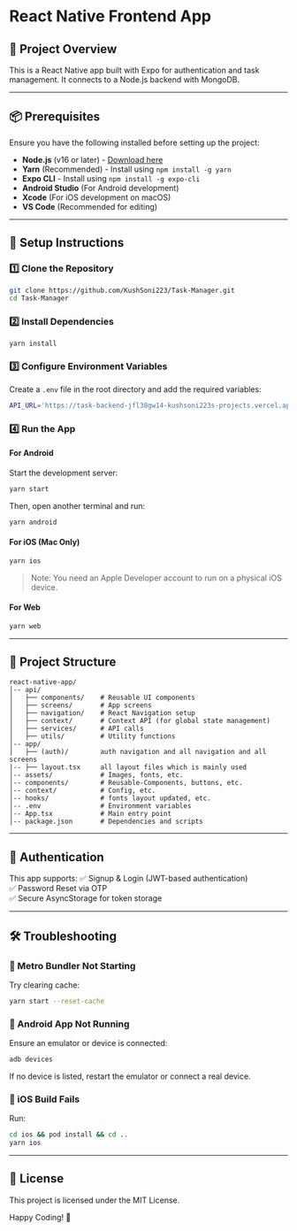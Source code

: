 # React Native Frontend App

## 📌 Project Overview

This is a React Native app built with Expo for authentication and task management. It connects to a Node.js backend with MongoDB.

---

## 📦 Prerequisites

Ensure you have the following installed before setting up the project:

- **Node.js** (v16 or later) - [Download here](https://nodejs.org/)
- **Yarn** (Recommended) - Install using `npm install -g yarn`
- **Expo CLI** - Install using `npm install -g expo-cli`
- **Android Studio** (For Android development)
- **Xcode** (For iOS development on macOS)
- **VS Code** (Recommended for editing)

---

## 🚀 Setup Instructions

### 1️⃣ Clone the Repository

```sh
git clone https://github.com/KushSoni223/Task-Manager.git
cd Task-Manager
```

### 2️⃣ Install Dependencies

```sh
yarn install
```

### 3️⃣ Configure Environment Variables

Create a `.env` file in the root directory and add the required variables:

```sh
API_URL='https://task-backend-jfl38gw14-kushsoni223s-projects.vercel.app/api'
```

### 4️⃣ Run the App

#### **For Android**

Start the development server:

```sh
yarn start
```

Then, open another terminal and run:

```sh
yarn android
```

#### **For iOS** (Mac Only)

```sh
yarn ios
```

> Note: You need an Apple Developer account to run on a physical iOS device.

#### **For Web**

```sh
yarn web
```

---

## 🔧 Project Structure

```
react-native-app/
│-- api/
│   ├── components/    # Reusable UI components
│   ├── screens/       # App screens
│   ├── navigation/    # React Navigation setup
│   ├── context/       # Context API (for global state management)
│   ├── services/      # API calls
│   ├── utils/         # Utility functions
│-- app/
│   ├── (auth)/        auth navigation and all navigation and all screens
|-- ├── layout.tsx     all layout files which is mainly used
│-- assets/            # Images, fonts, etc.
│-- components/        # Reusable-Components, buttons, etc.
│-- context/           # Config, etc.
│-- hooks/             # fonts layout updated, etc.
│-- .env               # Environment variables
│-- App.tsx            # Main entry point
│-- package.json       # Dependencies and scripts
```

---

## 🔑 Authentication

This app supports:
✅ Signup & Login (JWT-based authentication)  
✅ Password Reset via OTP  
✅ Secure AsyncStorage for token storage

---

## 🛠 Troubleshooting

### 🔹 Metro Bundler Not Starting

Try clearing cache:

```sh
yarn start --reset-cache
```

### 🔹 Android App Not Running

Ensure an emulator or device is connected:

```sh
adb devices
```

If no device is listed, restart the emulator or connect a real device.

### 🔹 iOS Build Fails

Run:

```sh
cd ios && pod install && cd ..
yarn ios
```

---

## 📜 License

This project is licensed under the MIT License.

Happy Coding! 🚀
